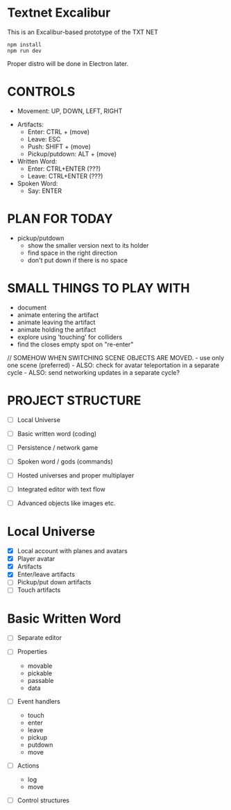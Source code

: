 # Textnet Excalibur

This is an Excalibur-based prototype of the TXT NET

    npm install
    npm run dev

Proper distro will be done in Electron later.

# CONTROLS

+ Movement: UP, DOWN, LEFT, RIGHT
- Artifacts:
    + Enter: CTRL + (move)
    + Leave: ESC 
    + Push:  SHIFT + (move)
    + Pickup/putdown: ALT + (move)
- Written Word:
    - Enter: CTRL+ENTER (???)
    - Leave: CTRL+ENTER (???)
- Spoken Word:
    - Say: ENTER

# PLAN FOR TODAY

+ pickup/putdown
    + show the smaller version next to its holder
    + find space in the right direction
    + don't put down if there is no space



# SMALL THINGS TO PLAY WITH
- document
- animate entering the artifact
- animate leaving the artifact
- animate holding the artifact
- explore using 'touching' for colliders
- find the closes empty spot on "re-enter" 



// SOMEHOW WHEN SWITCHING SCENE OBJECTS ARE MOVED.
    - use only one scene (preferred)
    - ALSO: check for avatar teleportation in a separate cycle
    - ALSO: send networking updates in a separate cycle?

# PROJECT STRUCTURE

* [ ] Local Universe
* [ ] Basic written word (coding)
* [ ] Persistence / network game
* [ ] Spoken word / gods (commands)
* [ ] Hosted universes and proper multiplayer
* [ ] Integrated editor with text flow
* [ ] Advanced objects like images etc.


# Local Universe

* [x] Local account with planes and avatars
* [x] Player avatar
* [x] Artifacts
* [x] Enter/leave artifacts
* [ ] Pickup/put down artifacts
* [ ] Touch artifacts

# Basic Written Word

* [ ] Separate editor
* [ ] Properties
    - movable
    - pickable
    - passable
    - data
* [ ] Event handlers
    - touch
    - enter
    - leave
    - pickup
    - putdown
    - move
* [ ] Actions
    - log
    - move
* [ ] Control structures

